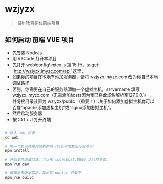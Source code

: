 # wzjyzx

> 温州教育在线前端项目

## 如何启动 前端 VUE 项目

* 先安装 NodeJs
* 用 VSCode 打开本项目
* 先打开 web\config\index.js 第 15 行，target: 'http://wzjyzx.imyzc.com/api' 这里，
* 如果你的项目在本地有添加服务器，请将 wzjyzx.imyzc.com 改为你自己本地调试路径
* 否则，你需要在自己的服务器添加一个虚拟主机，servername 填写 wzjyzx.imyzc.com（无需添加hosts因为我已将此域名解析至127.0.0.1）
，并将根目录设置为 wzjyzx/public （重要！）.关于如何添加虚拟主机你可以百度“apache添加虚拟主机”或“nginx添加虚拟主机”。
* 然后启动服务器
* 按 Ctrl + J 打开终端

``` bash

# 进入 web 目录
cd web

# 第一次启动请先安装依赖项（以后不需要运行此命令）
npm install

# 开始本地调试网站，可以用 localhost:8080 访问和测试。
npm run dev

# 编译发布版本网站，输出到 public 目录下
npm run build
```
